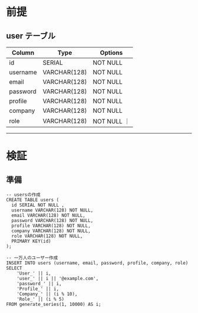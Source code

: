 # 前提

## user テーブル

| Column   | Type   | Options  |
| -------- | ------ | -------- |
| id       | SERIAL | NOT NULL |
| username | VARCHAR(128)    | NOT NULL |
| email | VARCHAR(128)    | NOT NULL |
| password | VARCHAR(128)    | NOT NULL |
| profile | VARCHAR(128)    | NOT NULL |
| company | VARCHAR(128)    | NOT NULL |
| role | VARCHAR(128)    | NOT NULL ｜


---

# 検証

## 準備
```
-- usersの作成
CREATE TABLE users (
  id SERIAL NOT NULL ,
  username VARCHAR(128) NOT NULL,
  email VARCHAR(128) NOT NULL,
  password VARCHAR(128) NOT NULL,
  profile VARCHAR(128) NOT NULL,
  company VARCHAR(128) NOT NULL,
  role VARCHAR(128) NOT NULL,
  PRIMARY KEY(id)
);

-- 一万人のユーザー作成
INSERT INTO users (username, email, password, profile, company, role)
SELECT 
    'User_' || i, 
    'user_' || i || '@example.com', 
    'password_' || i, 
    'Profile_' || i, 
    'Company_' || (i % 10), 
    'Role_' || (i % 5)
FROM generate_series(1, 10000) AS i;
```
